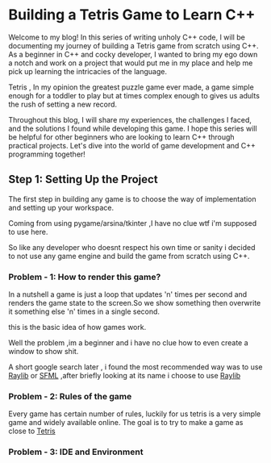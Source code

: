 # Building a Tetris Game to Learn C++

Welcome to my blog! In this series of writing unholy C++ code, I will be documenting my journey of building a Tetris game from scratch using C++. As a beginner in C++ and cocky developer, I wanted to bring my ego down a notch and work on a project that would put me in my place and help me pick up learning the intricacies of the language.

Tetris , In my opinion the greatest puzzle game ever made, a game simple enough for a toddler to play but at times complex enough to gives us adults the rush of setting a new record.

Throughout this blog, I will share my experiences, the challenges I faced, and the solutions I found while developing this game. I hope this series will be helpful for other beginners who are looking to learn C++ through practical projects. Let's dive into the world of game development and C++ programming together!

## Step 1: Setting Up the Project

The first step in building any game is to choose the way of implementation and setting up your workspace.

Coming from using pygame/arsina/tkinter ,I have no clue wtf i'm supposed to use here.

So like any developer who doesnt respect his own time or sanity i decided to not use any game engine and build the game from scratch using C++.

### Problem - 1: How to render this game?

In a nutshell a game is just a loop that updates 'n' times per second and renders the game state to the screen.So we show something then overwrite it something else 'n' times in a single second.

this is the basic idea of how games work.

Well the problem ,im a beginner and i have no clue how to even create a window to show shit.

A short google search later , i found the most recommended way was to use [Raylib](https://www.raylib.com) or [SFML](https://www.sfml-dev.org) ,after briefly looking at its name i choose to use [Raylib](raylib.com)

### Problem - 2: Rules of the game

Every game has certain number of rules, luckily for us tetris is a very simple game and widely available online.
The goal is to try to make a game as close to [Tetris](tetris.com)

### Problem - 3: IDE and Environment
  
